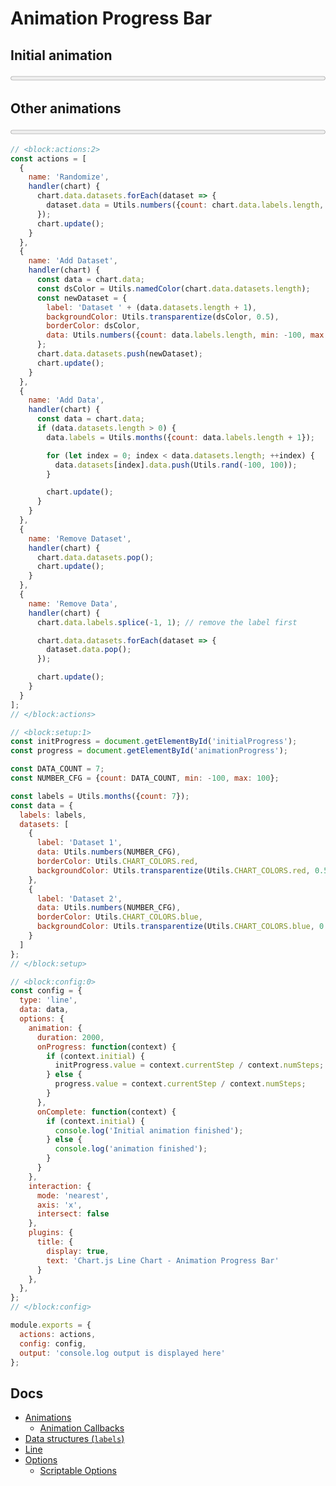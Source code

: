 # Animation Progress Bar

## Initial animation

<progress id="initialProgress" max="1" value="0" style="width: 100%"></progress>

## Other animations

<progress id="animationProgress" max="1" value="0" style="width: 100%"></progress>

```js chart-editor
// <block:actions:2>
const actions = [
  {
    name: 'Randomize',
    handler(chart) {
      chart.data.datasets.forEach(dataset => {
        dataset.data = Utils.numbers({count: chart.data.labels.length, min: -100, max: 100});
      });
      chart.update();
    }
  },
  {
    name: 'Add Dataset',
    handler(chart) {
      const data = chart.data;
      const dsColor = Utils.namedColor(chart.data.datasets.length);
      const newDataset = {
        label: 'Dataset ' + (data.datasets.length + 1),
        backgroundColor: Utils.transparentize(dsColor, 0.5),
        borderColor: dsColor,
        data: Utils.numbers({count: data.labels.length, min: -100, max: 100}),
      };
      chart.data.datasets.push(newDataset);
      chart.update();
    }
  },
  {
    name: 'Add Data',
    handler(chart) {
      const data = chart.data;
      if (data.datasets.length > 0) {
        data.labels = Utils.months({count: data.labels.length + 1});

        for (let index = 0; index < data.datasets.length; ++index) {
          data.datasets[index].data.push(Utils.rand(-100, 100));
        }

        chart.update();
      }
    }
  },
  {
    name: 'Remove Dataset',
    handler(chart) {
      chart.data.datasets.pop();
      chart.update();
    }
  },
  {
    name: 'Remove Data',
    handler(chart) {
      chart.data.labels.splice(-1, 1); // remove the label first

      chart.data.datasets.forEach(dataset => {
        dataset.data.pop();
      });

      chart.update();
    }
  }
];
// </block:actions>

// <block:setup:1>
const initProgress = document.getElementById('initialProgress');
const progress = document.getElementById('animationProgress');

const DATA_COUNT = 7;
const NUMBER_CFG = {count: DATA_COUNT, min: -100, max: 100};

const labels = Utils.months({count: 7});
const data = {
  labels: labels,
  datasets: [
    {
      label: 'Dataset 1',
      data: Utils.numbers(NUMBER_CFG),
      borderColor: Utils.CHART_COLORS.red,
      backgroundColor: Utils.transparentize(Utils.CHART_COLORS.red, 0.5),
    },
    {
      label: 'Dataset 2',
      data: Utils.numbers(NUMBER_CFG),
      borderColor: Utils.CHART_COLORS.blue,
      backgroundColor: Utils.transparentize(Utils.CHART_COLORS.blue, 0.5),
    }
  ]
};
// </block:setup>

// <block:config:0>
const config = {
  type: 'line',
  data: data,
  options: {
    animation: {
      duration: 2000,
      onProgress: function(context) {
        if (context.initial) {
          initProgress.value = context.currentStep / context.numSteps;
        } else {
          progress.value = context.currentStep / context.numSteps;
        }
      },
      onComplete: function(context) {
        if (context.initial) {
          console.log('Initial animation finished');
        } else {
          console.log('animation finished');
        }
      }
    },
    interaction: {
      mode: 'nearest',
      axis: 'x',
      intersect: false
    },
    plugins: {
      title: {
        display: true,
        text: 'Chart.js Line Chart - Animation Progress Bar'
      }
    },
  },
};
// </block:config>

module.exports = {
  actions: actions,
  config: config,
  output: 'console.log output is displayed here'
};
```

## Docs
* [Animations](../../configuration/animations.md)
  * [Animation Callbacks](../../configuration/animations.md#animation-callbacks)
* [Data structures (`labels`)](../../general/data-structures.md)
* [Line](../../charts/line.md)
* [Options](../../general/options.md)
  * [Scriptable Options](../../general/options.md#scriptable-options)
